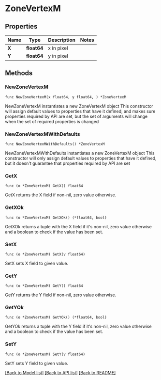 # ZoneVertexM

## Properties

Name | Type | Description | Notes
------------ | ------------- | ------------- | -------------
**X** | **float64** | x in pixel | 
**Y** | **float64** | y in pixel | 

## Methods

### NewZoneVertexM

`func NewZoneVertexM(x float64, y float64, ) *ZoneVertexM`

NewZoneVertexM instantiates a new ZoneVertexM object
This constructor will assign default values to properties that have it defined,
and makes sure properties required by API are set, but the set of arguments
will change when the set of required properties is changed

### NewZoneVertexMWithDefaults

`func NewZoneVertexMWithDefaults() *ZoneVertexM`

NewZoneVertexMWithDefaults instantiates a new ZoneVertexM object
This constructor will only assign default values to properties that have it defined,
but it doesn't guarantee that properties required by API are set

### GetX

`func (o *ZoneVertexM) GetX() float64`

GetX returns the X field if non-nil, zero value otherwise.

### GetXOk

`func (o *ZoneVertexM) GetXOk() (*float64, bool)`

GetXOk returns a tuple with the X field if it's non-nil, zero value otherwise
and a boolean to check if the value has been set.

### SetX

`func (o *ZoneVertexM) SetX(v float64)`

SetX sets X field to given value.


### GetY

`func (o *ZoneVertexM) GetY() float64`

GetY returns the Y field if non-nil, zero value otherwise.

### GetYOk

`func (o *ZoneVertexM) GetYOk() (*float64, bool)`

GetYOk returns a tuple with the Y field if it's non-nil, zero value otherwise
and a boolean to check if the value has been set.

### SetY

`func (o *ZoneVertexM) SetY(v float64)`

SetY sets Y field to given value.



[[Back to Model list]](../README.md#documentation-for-models) [[Back to API list]](../README.md#documentation-for-api-endpoints) [[Back to README]](../README.md)


